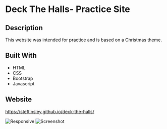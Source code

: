 # Deck The Halls- Practice Site 

## Description
This website was intended for practice and is based on a Christmas theme.

## Built With
* HTML
* CSS 
* Bootstrap
* Javascript


## Website
https://steftinsley.github.io/deck-the-halls/

![Responsive](https://github.com/steftinsley/deck-the-halls/blob/main/assets/images/comp_screenshot.png)
![Screenshot](https://github.com/steftinsley/deck-the-halls/blob/main/assets/images/screenshot_deck_the_halls.png)

